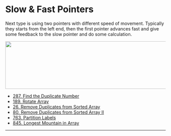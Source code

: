 # Slow & Fast Pointers

Next type is using two pointers with different speed of movement. Typically they starts from the left end, then the first pointer advances fast and give some feedback to the slow pointer and do some calculation.

<img alt="" src="https://assets.leetcode.com/users/images/ce642c9c-90c9-45af-a7e8-a5a70b146843_1648877375.811001.png" style="width: 900px; height: 150px;">

- [287. Find the Duplicate Number](https://leetcode.com/problems/find-the-duplicate-number/)
- [189. Rotate Array](https://leetcode.com/problems/rotate-array/)
- [26. Remove Duplicates from Sorted Array](https://leetcode.com/problems/remove-duplicates-from-sorted-array/)
- [80. Remove Duplicates from Sorted Array II](https://leetcode.com/problems/remove-duplicates-from-sorted-array-ii/)
- [763. Partition Labels](https://leetcode.com/problems/partition-labels/)
- [845. Longest Mountain in Array](https://leetcode.com/problems/longest-mountain-in-array/)

---
